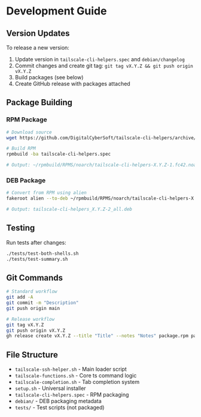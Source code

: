 # Development Guide

## Version Updates

To release a new version:

1. Update version in `tailscale-cli-helpers.spec` and `debian/changelog`
2. Commit changes and create git tag: `git tag vX.Y.Z && git push origin vX.Y.Z`
3. Build packages (see below)
4. Create GitHub release with packages attached

## Package Building

### RPM Package
```bash
# Download source
wget https://github.com/DigitalCyberSoft/tailscale-cli-helpers/archive/refs/tags/vX.Y.Z.tar.gz -O ~/rpmbuild/SOURCES/vX.Y.Z.tar.gz

# Build RPM
rpmbuild -ba tailscale-cli-helpers.spec

# Output: ~/rpmbuild/RPMS/noarch/tailscale-cli-helpers-X.Y.Z-1.fc42.noarch.rpm
```

### DEB Package
```bash
# Convert from RPM using alien
fakeroot alien --to-deb ~/rpmbuild/RPMS/noarch/tailscale-cli-helpers-X.Y.Z-1.fc42.noarch.rpm

# Output: tailscale-cli-helpers_X.Y.Z-2_all.deb
```

## Testing

Run tests after changes:
```bash
./tests/test-both-shells.sh
./tests/test-summary.sh
```

## Git Commands

```bash
# Standard workflow
git add -A
git commit -m "Description"
git push origin main

# Release workflow  
git tag vX.Y.Z
git push origin vX.Y.Z
gh release create vX.Y.Z --title "Title" --notes "Notes" package.rpm package.deb
```

## File Structure

- `tailscale-ssh-helper.sh` - Main loader script
- `tailscale-functions.sh` - Core ts command logic
- `tailscale-completion.sh` - Tab completion system
- `setup.sh` - Universal installer
- `tailscale-cli-helpers.spec` - RPM packaging
- `debian/` - DEB packaging metadata
- `tests/` - Test scripts (not packaged)